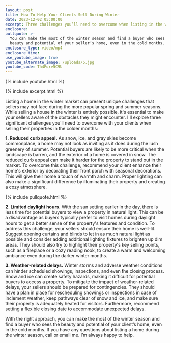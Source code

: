 ```yaml
---
layout: post
title: How To Help Your Clients Sell During Winter
date: 2023-12-02 05:00:00
excerpt: Three challenges you’ll need to overcome when listing in the winter market.
enclosure:
pullquote: >-
  You can make the most of the winter season and find a buyer who sees the
  beauty and potential of your seller’s home, even in the cold months.
enclosure_type: video/mp4
enclosure_time:
use_youtube_image: true
youtube_alternate_image: /uploads/5.jpg
youtube_code: Th4Fqrv5C9U
---
```

{% include youtube.html %}

{% include excerpt.html %}

Listing a home in the winter market can present unique challenges that sellers may not face during the more popular spring and summer seasons. While selling a house in the winter is entirely possible, it's essential to make your sellers aware of the obstacles they might encounter. I'll explore three significant challenges you’ll need to overcome with your clients when selling their properties in the colder months:

**1\. Reduced curb appeal.** As snow, ice, and gray skies become commonplace, a home may not look as inviting as it does during the lush greenery of summer. Potential buyers are likely to be more critical when the landscape is barren, and the exterior of a home is covered in snow. The reduced curb appeal can make it harder for the property to stand out in the market. To overcome this challenge, recommend your client enhance their home's exterior by decorating their front porch with seasonal decorations. This will give their home a touch of warmth and charm. Proper lighting can also make a significant difference by illuminating their property and creating a cozy atmosphere.

{% include pullquote.html %}

**2\. Limited daylight hours.** With the sun setting earlier in the day, there is less time for potential buyers to view a property in natural light. This can be a disadvantage as buyers typically prefer to visit homes during daylight hours to get a better sense of the property's features and condition. To address this challenge, your sellers should ensure their home is well-lit. Suggest opening curtains and blinds to let in as much natural light as possible and consider adding additional lighting fixtures to brighten up dim areas. They should also try to highlight their property's key selling points, such as a fireplace or a cozy reading nook, to create a warm and welcoming ambiance even during the darker winter months.

**3\. Weather-related delays.** Winter storms and adverse weather conditions can hinder scheduled showings, inspections, and even the closing process. Snow and ice can create safety hazards, making it difficult for potential buyers to access a property. To mitigate the impact of weather-related delays, your sellers should be prepared for contingencies. They should have a plan in place for rescheduling showings or inspections in case of inclement weather, keep pathways clear of snow and ice, and make sure their property is adequately heated for visitors. Furthermore, recommend setting a flexible closing date to accommodate unexpected delays.

With the right approach, you can make the most of the winter season and find a buyer who sees the beauty and potential of your client’s home, even in the cold months. If you have any questions about listing a home during the winter season, call or email me. I’m always happy to help.